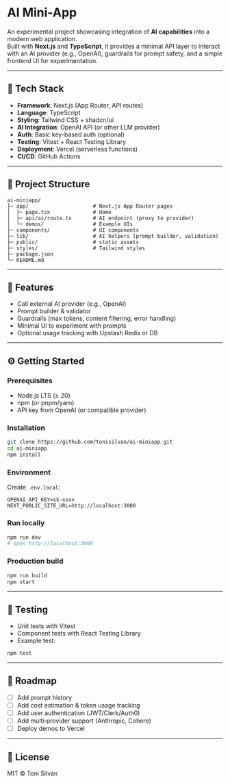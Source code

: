 # AI Mini-App

An experimental project showcasing integration of **AI capabilities** into a modern web application.  
Built with **Next.js** and **TypeScript**, it provides a minimal API layer to interact with an AI provider (e.g., OpenAI), 
guardrails for prompt safety, and a simple frontend UI for experimentation.

---

## 🚀 Tech Stack

- **Framework**: Next.js (App Router, API routes)
- **Language**: TypeScript
- **Styling**: Tailwind CSS + shadcn/ui
- **AI Integration**: OpenAI API (or other LLM provider)
- **Auth**: Basic key-based auth (optional)
- **Testing**: Vitest + React Testing Library
- **Deployment**: Vercel (serverless functions)
- **CI/CD**: GitHub Actions

---

## 📂 Project Structure

```
ai-miniapp/
├─ app/                     # Next.js App Router pages
│  ├─ page.tsx              # Home
│  ├─ api/ai/route.ts       # AI endpoint (proxy to provider)
│  └─ demos/                # Example UIs
├─ components/              # UI components
├─ lib/                     # AI helpers (prompt builder, validation)
├─ public/                  # static assets
├─ styles/                  # Tailwind styles
├─ package.json
└─ README.md
```

---

## 🧩 Features

- Call external AI provider (e.g., OpenAI)
- Prompt builder & validator
- Guardrails (max tokens, content filtering, error handling)
- Minimal UI to experiment with prompts
- Optional usage tracking with Upstash Redis or DB

---

## ⚙️ Getting Started

### Prerequisites
- Node.js LTS (≥ 20)
- npm (or pnpm/yarn)
- API key from OpenAI (or compatible provider)

### Installation
```bash
git clone https://github.com/tonisilvan/ai-miniapp.git
cd ai-miniapp
npm install
```

### Environment

Create `.env.local`:

```dotenv
OPENAI_API_KEY=sk-xxxx
NEXT_PUBLIC_SITE_URL=http://localhost:3000
```

### Run locally
```bash
npm run dev
# open http://localhost:3000
```

### Production build
```bash
npm run build
npm start
```

---

## 🧪 Testing

- Unit tests with Vitest
- Component tests with React Testing Library
- Example test:
```bash
npm test
```

---

## 📜 Roadmap

- [ ] Add prompt history
- [ ] Add cost estimation & token usage tracking
- [ ] Add user authentication (JWT/Clerk/Auth0)
- [ ] Add multi‑provider support (Anthropic, Cohere)
- [ ] Deploy demos to Vercel

---

## 📄 License

MIT © Toni Silván

